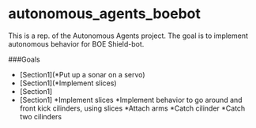 autonomous_agents_boebot
========================

This is a rep. of the Autonomous Agents project. The goal is to implement autonomous behavior for BOE Shield-bot.

###Goals
- [Section1](*Put up a sonar on a servo)  
- [Section1](*Implement slices)
- [Section1]
- [Section1]
*Implement slices
*Implement behavior to go around and front kick cilinders, using slices
*Attach arms
*Catch cilinder
*Catch two cilinders
